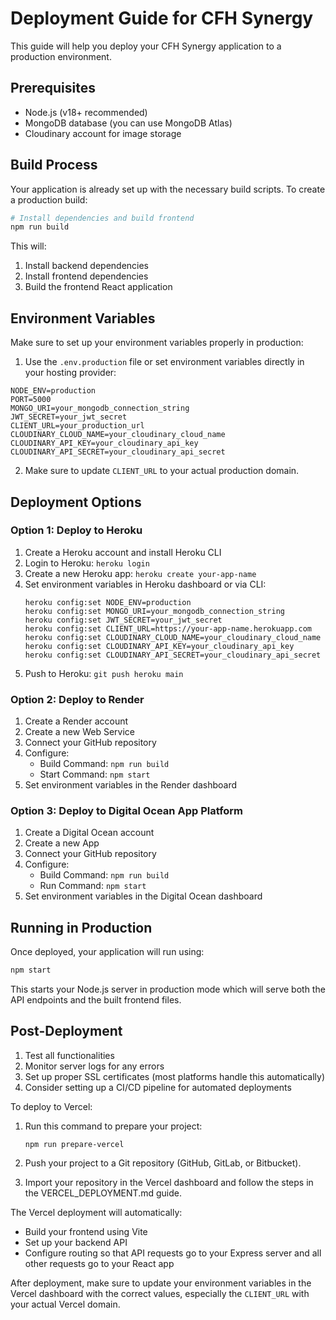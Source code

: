 # Deployment Guide for CFH Synergy

This guide will help you deploy your CFH Synergy application to a production environment.

## Prerequisites

- Node.js (v18+ recommended)
- MongoDB database (you can use MongoDB Atlas)
- Cloudinary account for image storage

## Build Process

Your application is already set up with the necessary build scripts. To create a production build:

```bash
# Install dependencies and build frontend
npm run build
```

This will:
1. Install backend dependencies
2. Install frontend dependencies
3. Build the frontend React application

## Environment Variables

Make sure to set up your environment variables properly in production:

1. Use the `.env.production` file or set environment variables directly in your hosting provider:

```
NODE_ENV=production
PORT=5000
MONGO_URI=your_mongodb_connection_string
JWT_SECRET=your_jwt_secret
CLIENT_URL=your_production_url
CLOUDINARY_CLOUD_NAME=your_cloudinary_cloud_name
CLOUDINARY_API_KEY=your_cloudinary_api_key
CLOUDINARY_API_SECRET=your_cloudinary_api_secret
```

2. Make sure to update `CLIENT_URL` to your actual production domain.

## Deployment Options

### Option 1: Deploy to Heroku

1. Create a Heroku account and install Heroku CLI
2. Login to Heroku: `heroku login`
3. Create a new Heroku app: `heroku create your-app-name`
4. Set environment variables in Heroku dashboard or via CLI:
   ```
   heroku config:set NODE_ENV=production
   heroku config:set MONGO_URI=your_mongodb_connection_string
   heroku config:set JWT_SECRET=your_jwt_secret
   heroku config:set CLIENT_URL=https://your-app-name.herokuapp.com
   heroku config:set CLOUDINARY_CLOUD_NAME=your_cloudinary_cloud_name
   heroku config:set CLOUDINARY_API_KEY=your_cloudinary_api_key
   heroku config:set CLOUDINARY_API_SECRET=your_cloudinary_api_secret
   ```
5. Push to Heroku: `git push heroku main`

### Option 2: Deploy to Render

1. Create a Render account
2. Create a new Web Service
3. Connect your GitHub repository
4. Configure:
   - Build Command: `npm run build`
   - Start Command: `npm start`
5. Set environment variables in the Render dashboard

### Option 3: Deploy to Digital Ocean App Platform

1. Create a Digital Ocean account
2. Create a new App
3. Connect your GitHub repository
4. Configure:
   - Build Command: `npm run build`
   - Run Command: `npm start`
5. Set environment variables in the Digital Ocean dashboard

## Running in Production

Once deployed, your application will run using:

```bash
npm start
```

This starts your Node.js server in production mode which will serve both the API endpoints and the built frontend files.

## Post-Deployment

1. Test all functionalities
2. Monitor server logs for any errors
3. Set up proper SSL certificates (most platforms handle this automatically)
4. Consider setting up a CI/CD pipeline for automated deployments 

To deploy to Vercel:

1. Run this command to prepare your project:
   ```
   npm run prepare-vercel
   ```

2. Push your project to a Git repository (GitHub, GitLab, or Bitbucket).

3. Import your repository in the Vercel dashboard and follow the steps in the VERCEL_DEPLOYMENT.md guide.

The Vercel deployment will automatically:
- Build your frontend using Vite
- Set up your backend API
- Configure routing so that API requests go to your Express server and all other requests go to your React app

After deployment, make sure to update your environment variables in the Vercel dashboard with the correct values, especially the `CLIENT_URL` with your actual Vercel domain. 